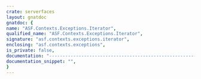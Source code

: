 ```yaml
---
crate: serverfaces
layout: gnatdoc
gnatdoc: {
name: "ASF.Contexts.Exceptions.Iterator",
qualified_name: "ASF.Contexts.Exceptions.Iterator",
signature: "asf.contexts.exceptions.iterator",
enclosing: "asf.contexts.exceptions",
is_private: false,
documentation: "---------------------------------------------------------------------\n  asf-contexts-exceptions-iterator -- Exception handlers in faces context\n  Copyright (C) 2011, 2021 Stephane Carrez\n  Written by Stephane Carrez (Stephane.Carrez@gmail.com)\n\n  Licensed under the Apache License, Version 2.0 (the \"License\");\n  you may not use this file except in compliance with the License.\n  You may obtain a copy of the License at\n\n      http://www.apache.org/licenses/LICENSE-2.0\n\n  Unless required by applicable law or agreed to in writing, software\n  distributed under the License is distributed on an \"AS IS\" BASIS,\n  WITHOUT WARRANTIES OR CONDITIONS OF ANY KIND, either express or implied.\n  See the License for the specific language governing permissions and\n  limitations under the License.\n---------------------------------------------------------------------",
documentation_snippet: "",
}
---
```

